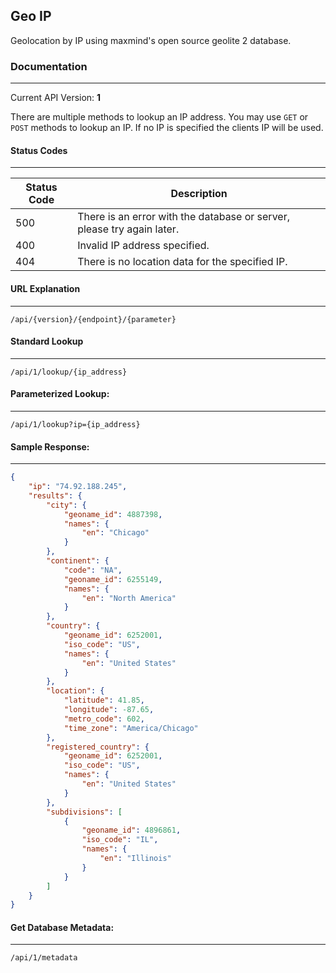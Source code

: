 ## Geo IP
Geolocation by IP  using maxmind's open source geolite 2 database.

### Documentation
---
Current API Version: **1**

There are multiple methods to lookup an IP address. You may use `GET` or `POST` methods to lookup an IP. If no IP is specified the clients IP will be used.

#### Status Codes
---
| Status Code | Description                                                            |
|-------------|------------------------------------------------------------------------|
| 500         | There is an error with the database or server, please try again later. |
| 400         | Invalid IP address specified.                                          |
| 404         | There is no location data for the specified IP.                        |

#### URL Explanation
---
`/api/{version}/{endpoint}/{parameter}`

#### Standard Lookup
---
`/api/1/lookup/{ip_address}`

#### Parameterized Lookup:
---
`/api/1/lookup?ip={ip_address}`

#### Sample Response:
---
```json
{
    "ip": "74.92.188.245",
    "results": {
        "city": {
            "geoname_id": 4887398,
            "names": {
                "en": "Chicago"
            }
        },
        "continent": {
            "code": "NA",
            "geoname_id": 6255149,
            "names": {
                "en": "North America"
            }
        },
        "country": {
            "geoname_id": 6252001,
            "iso_code": "US",
            "names": {
                "en": "United States"
            }
        },
        "location": {
            "latitude": 41.85,
            "longitude": -87.65,
            "metro_code": 602,
            "time_zone": "America/Chicago"
        },
        "registered_country": {
            "geoname_id": 6252001,
            "iso_code": "US",
            "names": {
                "en": "United States"
            }
        },
        "subdivisions": [
            {
                "geoname_id": 4896861,
                "iso_code": "IL",
                "names": {
                    "en": "Illinois"
                }
            }
        ]
    }
}
```

#### Get Database Metadata:
---
`/api/1/metadata`

